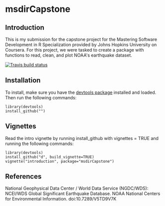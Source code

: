 # msdirCapstone

## Introduction

This is my submission for the capstone project for the Mastering Software Development in R Specialization provided by Johns Hopkins University on Coursera. For this project, we were tasked to create a package with functions to read, clean, and plot NOAA's earthquake dataset.

<!-- badges: start -->
  [![Travis build status]()]()
<!-- badges: end -->

## Installation
 
To install, make sure you have the [devtools package](https://cran.r-project.org/package=devtools) installed and loaded. Then run the following commands:

```{r installation, eval=FALSE}
library(devtools)
install_github("")
```

## Vignettes

Read the intro vignette by running install_github with vignettes = TRUE and running the following commands:

```{r vignettes, eval=FALSE}
library(devtools)
install_github("d", build_vignette=TRUE)
vignette("introduction", package="msdirCapstone")
```

## References

National Geophysical Data Center / World Data Service (NGDC/WDS): NCEI/WDS Global Significant Earthquake Database. NOAA National Centers for Environmental Information. doi:10.7289/V5TD9V7K
